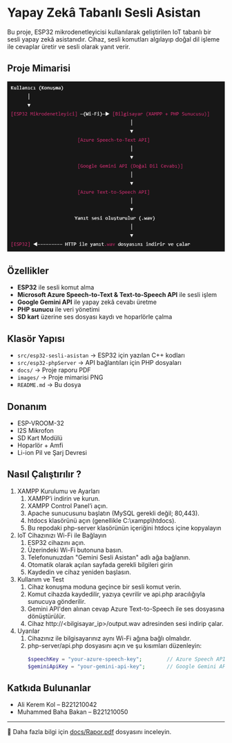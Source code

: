 # Yapay Zekâ Tabanlı Sesli Asistan

Bu proje, ESP32 mikrodenetleyicisi kullanılarak geliştirilen IoT tabanlı bir sesli yapay zekâ asistanıdır. Cihaz, sesli komutları algılayıp doğal dil işleme ile cevaplar üretir ve sesli olarak yanıt verir.

## Proje Mimarisi
![Proje Mimarisi](./images/Mimari.png)


## Özellikler

- **ESP32** ile sesli komut alma
- **Microsoft Azure Speech-to-Text & Text-to-Speech API** ile sesli işlem
- **Google Gemini API** ile yapay zekâ cevabı üretme
- **PHP sunucu** ile veri yönetimi
- **SD kart** üzerine ses dosyası kaydı ve hoparlörle çalma

## Klasör Yapısı

- `src/esp32-sesli-asistan` → ESP32 için yazılan C++ kodları
- `src/esp32-phpServer` → API bağlantıları için PHP dosyaları
- `docs/` → Proje raporu PDF
- `images/` → Proje mimarisi PNG
- `README.md` → Bu dosya

## Donanım

- ESP-VROOM-32
- I2S Mikrofon
- SD Kart Modülü
- Hoparlör + Amfi
- Li-ion Pil ve Şarj Devresi

## Nasıl Çalıştırılır ?
1) XAMPP Kurulumu ve Ayarları
   1) XAMPP’i indirin ve kurun.
   2) XAMPP Control Panel’i açın.
   3) Apache sunucusunu başlatın (MySQL gerekli değil; 80,443).
   4) htdocs klasörünü açın (genellikle C:\xampp\htdocs).
   5) Bu repodaki php-server klasörünün içeriğini htdocs içine kopyalayın
2) IoT Cihazınızı Wi-Fi ile Bağlayın
   1) ESP32 cihazını açın.
   2) Üzerindeki Wi-Fi butonuna basın.
   3) Telefonunuzdan "Gemini Sesli Asistan" adlı ağa bağlanın.
   4) Otomatik olarak açılan sayfada gerekli bilgileri girin
   5) Kaydedin ve cihaz yeniden başlasın.
3) Kullanım ve Test
   1) Cihaz konuşma moduna geçince bir sesli komut verin.
   2) Komut cihazda kaydedilir, yazıya çevrilir ve api.php aracılığıyla sunucuya gönderilir.
   3) Gemini API'den alınan cevap Azure Text-to-Speech ile ses dosyasına dönüştürülür.
   4) Cihaz http://<bilgisayar_ip>/output.wav adresinden sesi indirip çalar.
4) Uyarılar
   1) Cihazınız ile bilgisayarınız aynı Wi-Fi ağına bağlı olmalıdır.
   2) php-server/api.php dosyasını açın ve şu kısımları düzenleyin:
      ```php
      $speechKey = "your-azure-speech-key";        // Azure Speech API key
      $geminiApiKey = "your-gemini-api-key";       // Google Gemini API key

## Katkıda Bulunanlar

- Ali Kerem Kol – B221210042  
- Muhammed Baha Bakan – B221210050

---

📄 Daha fazla bilgi için [docs/Rapor.pdf](docs/Rapor.pdf) dosyasını inceleyin.
